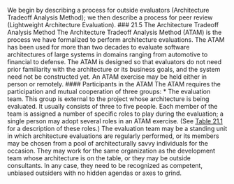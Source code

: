 We begin by describing a process for outside evaluators (Architecture Tradeoff Analysis Method); we then describe a process for peer review (Lightweight Architecture Evaluation). ### 21.5 The Architecture Tradeoff Analysis Method The Architecture Tradeoff Analysis Method (ATAM) is the process we have formalized to perform architecture evaluations. The ATAM has been used for more than two decades to evaluate software architectures of large systems in domains ranging from automotive to financial to defense. The ATAM is designed so that evaluators do not need prior familiarity with the architecture or its business goals, and the system need not be constructed yet. An ATAM exercise may be held either in person or remotely. #### Participants in the ATAM The ATAM requires the participation and mutual cooperation of three groups: *  The evaluation team. This group is external to the project whose architecture is being evaluated. It usually consists of three to five people. Each member of the team is assigned a number of specific roles to play during the evaluation; a single person may adopt several roles in an ATAM exercise. (See [Table 21.1](ch21.xhtml#ch21tab01) for a description of these roles.) The evaluation team may be a standing unit in which architecture evaluations are regularly performed, or its members may be chosen from a pool of architecturally savvy individuals for the occasion. They may work for the same organization as the development team whose architecture is on the table, or they may be outside consultants. In any case, they need to be recognized as competent, unbiased outsiders with no hidden agendas or axes to grind.